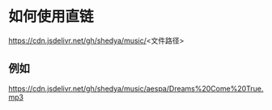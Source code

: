 如何使用直链
====
https://cdn.jsdelivr.net/gh/shedya/music/<文件路径>

例如
----
https://cdn.jsdelivr.net/gh/shedya/music/aespa/Dreams%20Come%20True.mp3
